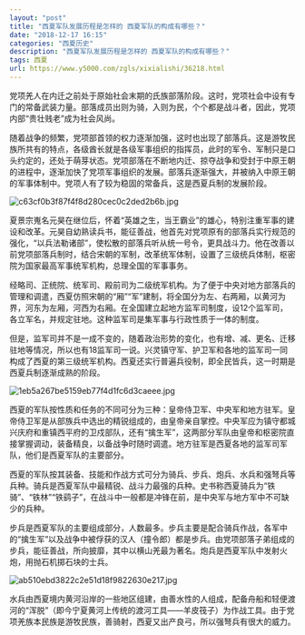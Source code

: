 ```yaml
---
layout: "post"
title: "西夏军队发展历程是怎样的 西夏军队的构成有哪些？"
date: "2018-12-17 16:15"
categories: "西夏历史"
description: "西夏军队发展历程是怎样的 西夏军队的构成有哪些？"
tags: 西夏
url: https://www.y5000.com/zgls/xixialishi/36218.html
---
```






党项羌人在内迁之前处于原始社会末期的氏族部落阶段。这时，党项社会中设有专门的常备武装力量。部落成员出则为骑，入则为民，个个都是战斗者，因此，党项内部“贵壮贱老”成为社会风尚。

随着战争的频繁，党项部首领的权力逐渐加强，这时也出现了部落兵。这是游牧民族所共有的特点，各级酋长就是各级军事组织的指挥员，此时的军令、军制只是口头约定的，还处于萌芽状态。党项部落在不断地内迁、掠夺战争和受封于中原王朝的进程中，逐渐加快了党项军事组织的发展。部落兵逐渐强大，并被纳入中原王朝的军事体制中。党项人有了较为稳固的常备兵，这是西夏兵制的发展阶段。

![c63cf0b3f87f4f8d280cec0c2ded2b6b.jpg](https://img.y5000.com/uploads/allimg/181030/c63cf0b3f87f4f8d280cec0c2ded2b6b.jpg)

夏景宗嵬名元昊在继位后，怀着“英雄之生，当王霸业”的雄心，特别注重军事的建设和改革。元昊自幼熟读兵书，能征善战，他首先对党项原有的部落兵实行规范的强化，“以兵法勒诸部”，使松散的部落兵听从统一号令，更具战斗力。他在改善以前党项部落兵制时，结合宋朝的军制，改革统军体制，设置了三级统兵体制，枢密院为国家最高军事统军机构，总理全国的军事事务。

经略司、正统院、统军司、殿前司为二级统军机构。为了便于中央对地方部落兵的管理和调遣，西夏仿照宋朝的“厢”“军”建制，将全国分为左、右两厢，以黄河为界，河东为左厢，河西为右厢。在全国建立起地方监军司制度，设12个监军司，各立军名，并规定驻地。这种监军司是集军事与行政性质于一体的制度。

但是，监军司并不是一成不变的，随着政治形势的变化，也有增、减、更名、迁移驻地等情况，所以也有18监军司一说。兴灵镇守军、护卫军和各地的监军司一同构成了西夏的第三级统军机构。西夏还实行普遍兵役制，即全民皆兵，这一时期是西夏兵制逐渐成熟的阶段。

![1eb5a267be5159eb77f4d1fc6d3caeee.jpg](https://img.y5000.com/uploads/allimg/181030/1eb5a267be5159eb77f4d1fc6d3caeee.jpg)

西夏的军队按性质和任务的不同可分为三种：皇帝侍卫军、中央军和地方驻军。皇帝侍卫军是从部族兵中选出的精锐组成的，由皇帝亲自掌控。中央军应为镇守都城兴庆府和重镇西平府的卫戍部队，还有“擒生军”，这两部分军队由皇帝和枢密院直接掌握调动，装备精良，以备战争时随时调遣。地方驻军是西夏各地的监军司军队，他们是西夏军队的主要部分。

西夏的军队按其装备、技能和作战方式可分为骑兵、步兵、炮兵、水兵和强弩兵等兵种。骑兵是西夏军队中最精锐、战斗力最强的兵种。史书称西夏骑兵为“铁骑”、“铁林”“铁鹞子”，在战斗中一般都是冲锋在前，是中央军与地方军中不可缺少的兵种。

步兵是西夏军队的主要组成部分，人数最多。步兵主要是配合骑兵作战，各军中的“擒生军”以及战争中被俘获的汉人（撞令郎）都是步兵。由党项部落子弟组成的步兵，能征善战，所向披靡，其中以横山羌最为著名。炮兵是西夏军队中发射火炮，用抛石机掷石块的士兵。

![ab510ebd3822c2e51d18f9822630e217.jpg](https://img.y5000.com/uploads/allimg/181030/ab510ebd3822c2e51d18f9822630e217.jpg)

水兵由西夏境内黄河沿岸的一些地区组建，由善水性的人组成，配备舟船和轻便渡河的“浑脱”（即今宁夏黄河上传统的渡河工具——羊皮筏子）为作战工具。由于党项羌族本民族是游牧民族，善骑射，西夏又出产良弓，所以强弩兵有很大的威力。
